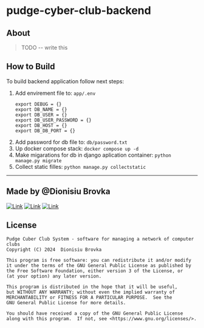 # pudge-cyber-club-backend

## About

> TODO -- write this

## How to Build

To build backend application follow next steps:

1. Add envirement file to: ```app/.env```
    ```.env
    export DEBUG = {}
    export DB_NAME = {}
    export DB_USER = {}
    export DB_USER_PASSWORD = {}
    export DB_HOST = {}
    export DB_DB_PORT = {}
    ```
2. Add password for db file to: ```db/password.txt```
3. Up docker compose stack: ```docker compose up -d```
4. Make migarations for db in django aplication container: ```python manage.py migrate``` 
5. Collect static filles: ```python manage.py collectstatic``` 

---

## Made by @**Dionisiu Brovka**



[![Link](https://img.shields.io/badge/email-dev.dionisiu.brovka%40gmail.com-green?style=for-the-badge)](mailto:dev.dionisiu.brovka@gmail.com) 
[![Link](https://img.shields.io/badge/telegram-goppi-blue?style=for-the-badge&color=%2300b2ff)](mailto:dev.dionisiu.brovka@gmail.com) 
[![Link](https://img.shields.io/badge/github-DIONISIU_BROVKA-blue?style=for-the-badge&color=%234925bb)](mailto:dev.dionisiu.brovka@gmail.com)

## License

    Pudge Cuber Club System - software for managing a network of computer clubs
    Copyright (C) 2024  Dionisiu Brovka

    This program is free software: you can redistribute it and/or modify
    it under the terms of the GNU General Public License as published by
    the Free Software Foundation, either version 3 of the License, or
    (at your option) any later version.

    This program is distributed in the hope that it will be useful,
    but WITHOUT ANY WARRANTY; without even the implied warranty of
    MERCHANTABILITY or FITNESS FOR A PARTICULAR PURPOSE.  See the
    GNU General Public License for more details.

    You should have received a copy of the GNU General Public License
    along with this program.  If not, see <https://www.gnu.org/licenses/>.